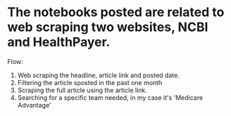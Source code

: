 # The notebooks posted are related to web scraping two websites, NCBI and HealthPayer.
Flow:
1. Web scraping the headline, article link and posted date.
2. Filtering the article sposted in the past one month
3. Scraping the full article using the article link.
4. Searching for a specific team needed, in my case it's 'Medicare Advantage' 

